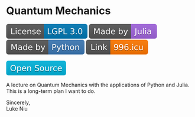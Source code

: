 # Quantum Mechanics

[![LGPL 3.0 License](https://github.com/ConAntares/About/blob/master/Attachments/LicenseLGPL3.0.svg)](https://www.gnu.org/licenses/lgpl-3.0)
[![Made by Julia](https://github.com/ConAntares/About/blob/master/Attachments/MadebyJulia.svg)](https://julialang.org/)
[![Made by Python](https://github.com/ConAntares/About/blob/master/Attachments/MadebyPython.svg)](https://www.python.org/)
[![Anti 996](https://github.com/ConAntares/About/blob/master/Attachments/LinkNPL.svg)](https://996.icu)

![Open Source](https://github.com/ConAntares/About/blob/master/Attachments/OpenSource.svg)

A lecture on Quantum Mechanics with the applications of Python and Julia.  
This is a long-term plan I want to do.

Sincerely,  
Luke Niu